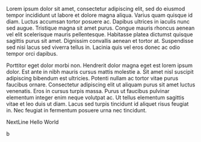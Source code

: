 Lorem ipsum dolor sit amet, consectetur adipiscing elit, sed do eiusmod tempor incididunt ut labore et dolore magna aliqua. Varius quam quisque id diam. Luctus accumsan tortor posuere ac. Dapibus ultrices in iaculis nunc sed augue. Tristique magna sit amet purus. Congue mauris rhoncus aenean vel elit scelerisque mauris pellentesque. Habitasse platea dictumst quisque sagittis purus sit amet. Dignissim convallis aenean et tortor at. Suspendisse sed nisi lacus sed viverra tellus in. Lacinia quis vel eros donec ac odio tempor orci dapibus.

Porttitor eget dolor morbi non. Hendrerit dolor magna eget est lorem ipsum dolor. Est ante in nibh mauris cursus mattis molestie a. Sit amet nisl suscipit adipiscing bibendum est ultricies. Potenti nullam ac tortor vitae purus faucibus ornare. Consectetur adipiscing elit ut aliquam purus sit amet luctus venenatis. Eros in cursus turpis massa. Purus ut faucibus pulvinar elementum integer enim neque volutpat ac. Ut tellus elementum sagittis vitae et leo duis ut diam. Lacus sed turpis tincidunt id aliquet risus feugiat in. Nec feugiat in fermentum posuere urna nec tincidunt.

NextLine
Hello World

b